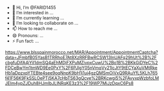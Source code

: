 - 👋 Hi, I’m @FARID1455
- 👀 I’m interested in ...
- 🌱 I’m currently learning ...
- 💞️ I’m looking to collaborate on ...
- 📫 How to reach me ...
- 😄 Pronouns: ...
- ⚡ Fun fact: ...

<!---
FARID1455/FARID1455 is a ✨ special ✨ repository because its `README.md` (this file) appears on your GitHub profile.
You can click the Preview link to take a look at your changes.
--->
https://www.blsspainmorocco.net/MAR/Appointment/AppointmentCaptcha?data=JFmbfB05YasB1TRRhoE7At8XzRRFBwRCSW13lnUAFq29hUt%2B%2FcbgfuDifA4jYiI1dmSQ4aEhMDjFXPuMZivpxCuwU%2Bo1B%2BKkGiDYeC%2FDCeBwYm1tmWD9Ee0PxY%2F6PJlgY05nVmqVy21IcJtY9tECYaXuVMtRkeHb1aDpzxpYTEBte4see9oqNnpK9bH1j1uj4gzQMSmOiVxQ9RAuYfL5KLh765f41F56K9FkSSLOePTj5KA7cHbTS63gQcve%2BRKcwgi5%2FAvyxpWzbfoLMJEIm4ypZJDuh8HJmIbJLlNRqKE3z3%2F19WP7MiJzDqxC6Ps8
